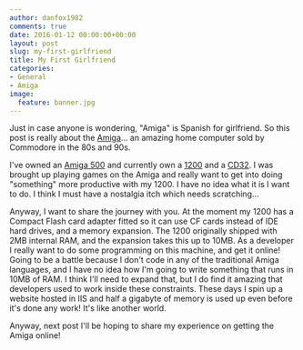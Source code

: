 ```yaml
---
author: danfox1982
comments: true
date: 2016-01-12 00:00:00+00:00
layout: post
slug: my-first-girlfriend
title: My First Girlfriend
categories:
- General
- Amiga
image:
  feature: banner.jpg
---
```


Just in case anyone is wondering, "Amiga" is Spanish for girlfriend.  So this post is really about the [Amiga](https://en.wikipedia.org/wiki/Amiga)... an amazing home computer sold by Commodore in the 80s and 90s.

I've owned an [Amiga 500](http://www.amigahistory.plus.com/a500.html) and currently own a [1200](http://www.amigahistory.plus.com/a1200.html) and a [CD32](http://www.amigahistory.plus.com/cd32.html).  I was brought up playing games on the Amiga and really want to get into doing "something" more productive with my 1200.  I have no idea what it is I want to do.  I think I must have a nostalgia itch which needs scratching...

Anyway, I want to share the journey with you.  At the moment my 1200 has a Compact Flash card adapter fitted so it can use CF cards instead of IDE hard drives, and a memory expansion.  The 1200 originally shipped with 2MB internal RAM, and the expansion takes this up to 10MB.  As a developer I really want to do some programming on this machine, and get it online!  Going to be a battle because I don't code in any of the traditional Amiga languages, and I have no idea how I'm going to write something that runs in 10MB of RAM.  I think I'll need to expand that, but I do find it amazing that developers used to work inside these constraints.  These days I spin up a website hosted in IIS and half a gigabyte of memory is used up even before it's done any work!  It's like another world.

Anyway, next post I'll be hoping to share my experience on getting the Amiga online!
